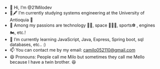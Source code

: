 - 👋 Hi, I’m @21Milodev
- 📖🖋️ I’m currently studying systems engineering at the University of Antioquia 💚
- 👀 Among my passions are technology 🧑‍💻, space 🌌👨‍🚀, sports⚽ , engines 🏍️, etc.!
- 🌱 I’m currently learning JavaScript, Java, Express, Spring boot, sql databases, etc.. :)
- 📫 You can contact me by my email: camilo052110@gmail.com
- 😄 Pronouns: People call me Milo but sometimes they call me Mello because I have a twin brother. 😆

<!---
21Milodev/21Milodev is a ✨ special ✨ repository because its `README.md` (this file) appears on your GitHub profile.
You can click the Preview link to take a look at your changes.
--->
